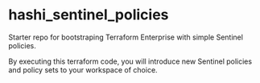 # hashi_sentinel_policies
Starter repo for bootstraping Terraform Enterprise with simple Sentinel policies.

By executing this terraform code, you will introduce new Sentinel policies and policy sets to your workspace of choice.

